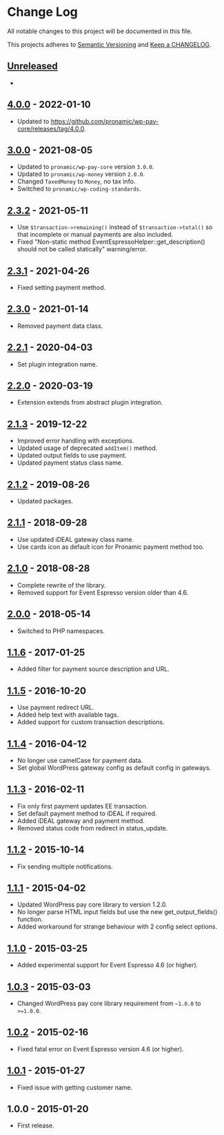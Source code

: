 # Change Log

All notable changes to this project will be documented in this file.

This projects adheres to [Semantic Versioning](http://semver.org/) and [Keep a CHANGELOG](http://keepachangelog.com/).

## [Unreleased][unreleased]
-

## [4.0.0] - 2022-01-10
- Updated to https://github.com/pronamic/wp-pay-core/releases/tag/4.0.0.

## [3.0.0] - 2021-08-05
- Updated to `pronamic/wp-pay-core`  version `3.0.0`.
- Updated to `pronamic/wp-money`  version `2.0.0`.
- Changed `TaxedMoney` to `Money`, no tax info.
- Switched to `pronamic/wp-coding-standards`.

## [2.3.2] - 2021-05-11
- Use `$transaction->remaining()` instead of `$transaction->total()` so that incomplete or manual payments are also included.
- Fixed "Non-static method EventEspressoHelper::get_description() should not be called statically" warning/error.

## [2.3.1] - 2021-04-26
- Fixed setting payment method.

## [2.3.0] - 2021-01-14
- Removed payment data class.

## [2.2.1] - 2020-04-03
- Set plugin integration name.

## [2.2.0] - 2020-03-19
- Extension extends from abstract plugin integration.

## [2.1.3] - 2019-12-22
- Improved error handling with exceptions.
- Updated usage of deprecated `addItem()` method.
- Updated output fields to use payment.
- Updated payment status class name.

## [2.1.2] - 2019-08-26
- Updated packages.

## [2.1.1] - 2018-09-28
- Use updated iDEAL gateway class name.
- Use cards icon as default icon for Pronamic payment method too.

## [2.1.0] - 2018-08-28
- Complete rewrite of the library.
- Removed support for Event Espresso version older than 4.6.

## [2.0.0] - 2018-05-14
- Switched to PHP namespaces.

## [1.1.6] - 2017-01-25
- Added filter for payment source description and URL.

## [1.1.5] - 2016-10-20
- Use payment redirect URL.
- Added help text with available tags.
- Added support for custom transaction descriptions.

## [1.1.4] - 2016-04-12
- No longer use camelCase for payment data.
- Set global WordPress gateway config as default config in gateways.

## [1.1.3] - 2016-02-11
- Fix only first payment updates EE transaction.
- Set default payment method to iDEAL if required.
- Added iDEAL gateway and payment method.
- Removed status code from redirect in status_update.

## [1.1.2] - 2015-10-14
- Fix sending multiple notifications.

## [1.1.1] - 2015-04-02
- Updated WordPress pay core library to version 1.2.0.
- No longer parse HTML input fields but use the new get_output_fields() function.
- Added workaround for strange behaviour with 2 config select options.

## [1.1.0] - 2015-03-25
- Added experimental support for Event Espresso 4.6 (or higher).

## [1.0.3] - 2015-03-03
- Changed WordPress pay core library requirement from `~1.0.0` to `>=1.0.0`.

## [1.0.2] - 2015-02-16
- Fixed fatal error on Event Espresso version 4.6 (or higher).

## [1.0.1] - 2015-01-27
- Fixed issue with getting customer name.

## 1.0.0 - 2015-01-20
- First release.

[unreleased]: https://github.com/wp-pay-extensions/event-espresso/compare/4.0.0...HEAD
[4.0.0]: https://github.com/wp-pay-extensions/event-espresso/compare/3.0.0...4.0.0
[3.0.0]: https://github.com/wp-pay-extensions/event-espresso/compare/2.3.2...3.0.0
[2.3.2]: https://github.com/wp-pay-extensions/event-espresso/compare/2.3.1...2.3.2
[2.3.1]: https://github.com/wp-pay-extensions/event-espresso/compare/2.3.0...2.3.1
[2.3.0]: https://github.com/wp-pay-extensions/event-espresso/compare/2.2.1...2.3.0
[2.2.1]: https://github.com/wp-pay-extensions/event-espresso/compare/2.2.0...2.2.1
[2.2.0]: https://github.com/wp-pay-extensions/event-espresso/compare/2.1.3...2.2.0
[2.1.3]: https://github.com/wp-pay-extensions/event-espresso/compare/2.1.2...2.1.3
[2.1.2]: https://github.com/wp-pay-extensions/event-espresso/compare/2.1.1...2.1.2
[2.1.1]: https://github.com/wp-pay-extensions/event-espresso/compare/2.1.0...2.1.1
[2.1.0]: https://github.com/wp-pay-extensions/event-espresso/compare/2.0.0...2.1.0
[2.0.0]: https://github.com/wp-pay-extensions/event-espresso/compare/1.1.6...2.0.0
[1.1.6]: https://github.com/wp-pay-extensions/event-espresso/compare/1.1.5...1.1.6
[1.1.5]: https://github.com/wp-pay-extensions/event-espresso/compare/1.1.4...1.1.5
[1.1.4]: https://github.com/wp-pay-extensions/event-espresso/compare/1.1.3...1.1.4
[1.1.3]: https://github.com/wp-pay-extensions/event-espresso/compare/1.1.2...1.1.3
[1.1.2]: https://github.com/wp-pay-extensions/event-espresso/compare/1.1.1...1.1.2
[1.1.1]: https://github.com/wp-pay-extensions/event-espresso/compare/1.1.0...1.1.1
[1.1.0]: https://github.com/wp-pay-extensions/event-espresso/compare/1.0.3...1.1.0
[1.0.3]: https://github.com/wp-pay-extensions/event-espresso/compare/1.0.2...1.0.3
[1.0.2]: https://github.com/wp-pay-extensions/event-espresso/compare/1.0.1...1.0.2
[1.0.1]: https://github.com/wp-pay-extensions/event-espresso/compare/1.0.0...1.0.1

